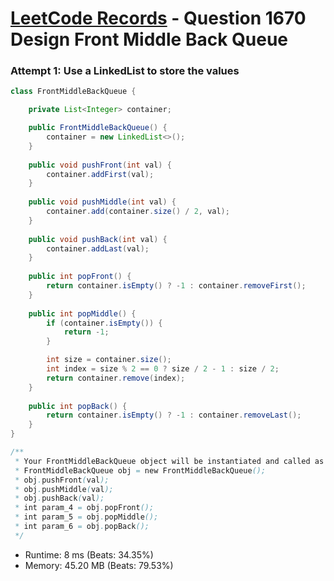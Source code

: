 # [LeetCode Records](../../README.md) - Question 1670 Design Front Middle Back Queue

### Attempt 1: Use a LinkedList to store the values
```java
class FrontMiddleBackQueue {

    private List<Integer> container;

    public FrontMiddleBackQueue() {
        container = new LinkedList<>();
    }
    
    public void pushFront(int val) {
        container.addFirst(val);
    }
    
    public void pushMiddle(int val) {
        container.add(container.size() / 2, val);
    }
    
    public void pushBack(int val) {
        container.addLast(val);
    }
    
    public int popFront() {
        return container.isEmpty() ? -1 : container.removeFirst();
    }
    
    public int popMiddle() {
        if (container.isEmpty()) {
            return -1;
        }

        int size = container.size();
        int index = size % 2 == 0 ? size / 2 - 1 : size / 2;
        return container.remove(index);
    }
    
    public int popBack() {
        return container.isEmpty() ? -1 : container.removeLast();
    }
}

/**
 * Your FrontMiddleBackQueue object will be instantiated and called as such:
 * FrontMiddleBackQueue obj = new FrontMiddleBackQueue();
 * obj.pushFront(val);
 * obj.pushMiddle(val);
 * obj.pushBack(val);
 * int param_4 = obj.popFront();
 * int param_5 = obj.popMiddle();
 * int param_6 = obj.popBack();
 */
```
- Runtime: 8 ms (Beats: 34.35%)
- Memory: 45.20 MB (Beats: 79.53%)

<br>
